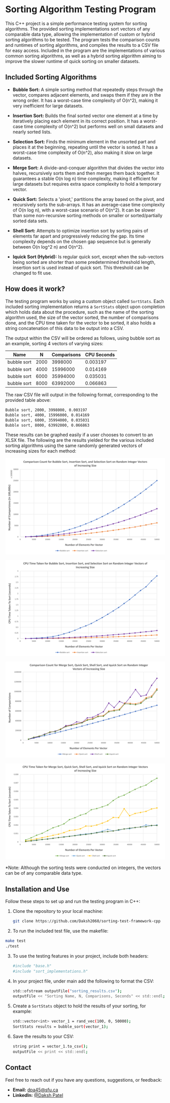 # Sorting Algorithm Testing Program

This C++ project is a simple performance testing system for sorting algorithms. The provided sorting implementations sort vectors of any comparable data type, allowing the implementation of custom or hybrid sorting algorithms to be tested. The program tests the comparison counts and runtimes of sorting algorithms, and compiles the results to a CSV file for easy access. Included in the program are the implementations of various common sorting algorithms, as well as a hybrid sorting algorithm aiming to improve the slower runtime of quick sorting on smaller datasets. 

## Included Sorting Algorithms

- **Bubble Sort:** A simple sorting method that repeatedly steps through the vector, compares adjacent elements, and swaps them if they are in the wrong order. It has a worst-case time complexity of O(n^2), making it very inefficient for large datasets.

- **Insertion Sort:** Builds the final sorted vector one element at a time by iteratively placing each element in its correct position. It has a worst-case time complexity of O(n^2) but performs well on small datasets and nearly sorted lists.

- **Selection Sort:** Finds the minimum element in the unsorted part and places it at the beginning, repeating until the vector is sorted. It has a worst-case time complexity of O(n^2), also making it slow on large datasets.

- **Merge Sort:** A divide-and-conquer algorithm that divides the vector into halves, recursively sorts them and then merges them back together. It guarantees a stable O(n log n) time complexity, making it efficient for large datasets but requires extra space complexity to hold a temporary vector.

- **Quick Sort:** Selects a 'pivot,' partitions the array based on the pivot, and recursively sorts the sub-arrays. It has an average-case time complexity of O(n log n), with a worst-case scenario of O(n^2). It can be slower than some non-recursive sorting methods on smaller or sorted/partially sorted data sets.

- **Shell Sort:** Attempts to optimize insertion sort by sorting pairs of elements far apart and progressively reducing the gap. Its time complexity depends on the chosen gap sequence but is generally between O(n log^2 n) and O(n^2).

- **Iquick Sort (Hybrid):** Is regular quick sort, except when the sub-vectors being sorted are shorter than some predetermined threshold length, insertion sort is used instead of quick sort. This threshold can be changed to fit use.

## How does it work?

The testing program works by using a custom object called `SortStats`. Each included sorting implementation returns a `SortStats` object upon completion which holds data about the procedure, such as the name of the sorting algorithm used, the size of the vector sorted, the number of comparisons done, and the CPU time taken for the vector to be sorted, it also holds a string concatenation of this data to be output into a CSV.

The output within the CSV will be ordered as follows, using bubble sort as an example, sorting 4 vectors of varying sizes:

  | **Name**    | **N** | **Comparisons** | **CPU Seconds** |
  |-------------|-------|-----------------|-----------------|
  | bubble sort |  2000 | 3998000         | 0.003197        |
  | bubble sort |  4000 | 15996000        | 0.014169        |
  | bubble sort |  6000 | 35994000        | 0.035031        |
  | bubble sort |  8000 | 63992000        | 0.066863        |

The raw CSV file will output in the following format, corresponding to the provided table above:
```
Bubble sort, 2000, 3998000, 0.003197
Bubble sort, 4000, 15996000, 0.014169
Bubble sort, 6000, 35994000, 0.035031
Bubble sort, 8000, 63992000, 0.066863
```

These results can be graphed easily if a user chooses to convert to an XLSX file. The following are the results yielded for the various included sorting algorithms using the same randomly generated vectors of increasing sizes for each method:

![Non-Recursive Comparisons](images/Non_Rec_Comp.png)

![Non-Recursive CPU Time](images/Non_Rec_Time.png)

![Recursive Comparisons](images/Rec_Comp.png)

![Recursive CPU Time](images/Rec_Time.png)

*Note: Although the sorting tests were conducted on integers, the vectors can be of any comparable data type.

## Installation and Use

Follow these steps to set up and run the testing program in C++:

1. Clone the repository to your local machine:

    ```bash
    git clone https://github.com/Daksh2060/sorting-test-framework-cpp
    ```

2. To run the included test file, use the makefile:

  ```bash
  make test
  ./test
  ```

3. To use the testing features in your project, include both headers:

    ```bash
    #include "base.h"
    #include "sort_implementations.h"
    ```

4. In your project file, under main add the following to format the CSV:

    ```bash
    std::ofstream outputFile("sorting_results.csv");
    outputFile << "Sorting Name, N, Comparisons, Seconds" << std::endl;
    ```

5. Create a `SortStats` object to hold the results of your sorting, for example:

    ```bash
    std::vector<int> vector_1 = rand_vec(100, 0, 50000);
    SortStats results = bubble_sort(vector_1);
    ```

6. Save the results to your CSV:

    ```bash
    string print = vector_1.to_csv();
    outputFile << print << std::endl;
    ```

## Contact

Feel free to reach out if you have any questions, suggestions, or feedback:

- **Email:** dpa45@sfu.ca
- **LinkedIn:** [@Daksh Patel](https://www.linkedin.com/in/daksh-patel-956622290/)
